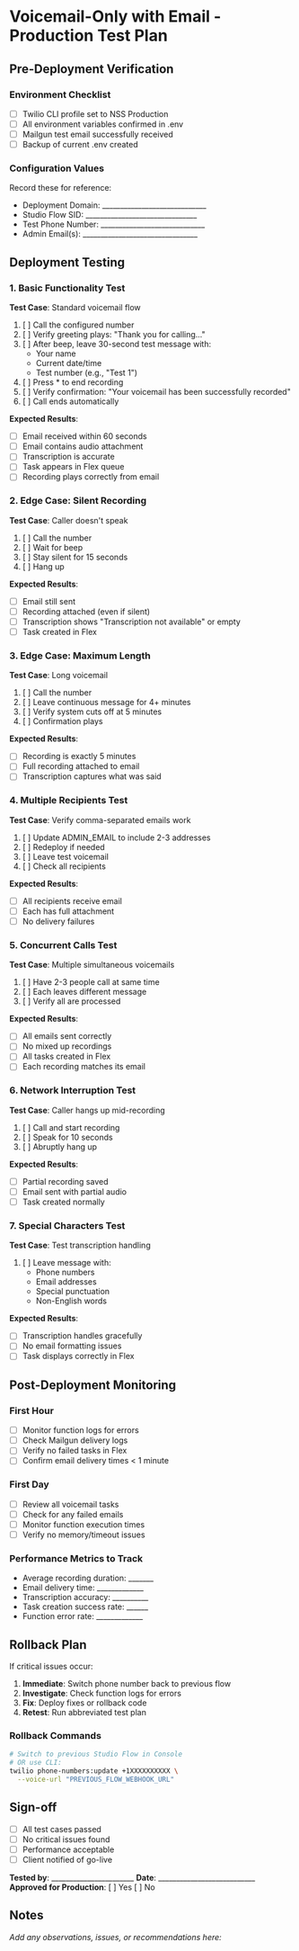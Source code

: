 # Voicemail-Only with Email - Production Test Plan

## Pre-Deployment Verification

### Environment Checklist
- [ ] Twilio CLI profile set to NSS Production
- [ ] All environment variables confirmed in .env
- [ ] Mailgun test email successfully received
- [ ] Backup of current .env created

### Configuration Values
Record these for reference:
- Deployment Domain: _____________________________
- Studio Flow SID: _______________________________
- Test Phone Number: _____________________________
- Admin Email(s): ________________________________

## Deployment Testing

### 1. Basic Functionality Test
**Test Case**: Standard voicemail flow
1. [ ] Call the configured number
2. [ ] Verify greeting plays: "Thank you for calling..."
3. [ ] After beep, leave 30-second test message with:
   - Your name
   - Current date/time
   - Test number (e.g., "Test 1")
4. [ ] Press * to end recording
5. [ ] Verify confirmation: "Your voicemail has been successfully recorded"
6. [ ] Call ends automatically

**Expected Results**:
- [ ] Email received within 60 seconds
- [ ] Email contains audio attachment
- [ ] Transcription is accurate
- [ ] Task appears in Flex queue
- [ ] Recording plays correctly from email

### 2. Edge Case: Silent Recording
**Test Case**: Caller doesn't speak
1. [ ] Call the number
2. [ ] Wait for beep
3. [ ] Stay silent for 15 seconds
4. [ ] Hang up

**Expected Results**:
- [ ] Email still sent
- [ ] Recording attached (even if silent)
- [ ] Transcription shows "Transcription not available" or empty
- [ ] Task created in Flex

### 3. Edge Case: Maximum Length
**Test Case**: Long voicemail
1. [ ] Call the number
2. [ ] Leave continuous message for 4+ minutes
3. [ ] Verify system cuts off at 5 minutes
4. [ ] Confirmation plays

**Expected Results**:
- [ ] Recording is exactly 5 minutes
- [ ] Full recording attached to email
- [ ] Transcription captures what was said

### 4. Multiple Recipients Test
**Test Case**: Verify comma-separated emails work
1. [ ] Update ADMIN_EMAIL to include 2-3 addresses
2. [ ] Redeploy if needed
3. [ ] Leave test voicemail
4. [ ] Check all recipients

**Expected Results**:
- [ ] All recipients receive email
- [ ] Each has full attachment
- [ ] No delivery failures

### 5. Concurrent Calls Test
**Test Case**: Multiple simultaneous voicemails
1. [ ] Have 2-3 people call at same time
2. [ ] Each leaves different message
3. [ ] Verify all are processed

**Expected Results**:
- [ ] All emails sent correctly
- [ ] No mixed up recordings
- [ ] All tasks created in Flex
- [ ] Each recording matches its email

### 6. Network Interruption Test
**Test Case**: Caller hangs up mid-recording
1. [ ] Call and start recording
2. [ ] Speak for 10 seconds
3. [ ] Abruptly hang up

**Expected Results**:
- [ ] Partial recording saved
- [ ] Email sent with partial audio
- [ ] Task created normally

### 7. Special Characters Test
**Test Case**: Test transcription handling
1. [ ] Leave message with:
   - Phone numbers
   - Email addresses
   - Special punctuation
   - Non-English words

**Expected Results**:
- [ ] Transcription handles gracefully
- [ ] No email formatting issues
- [ ] Task displays correctly in Flex

## Post-Deployment Monitoring

### First Hour
- [ ] Monitor function logs for errors
- [ ] Check Mailgun delivery logs
- [ ] Verify no failed tasks in Flex
- [ ] Confirm email delivery times < 1 minute

### First Day
- [ ] Review all voicemail tasks
- [ ] Check for any failed emails
- [ ] Monitor function execution times
- [ ] Verify no memory/timeout issues

### Performance Metrics to Track
- Average recording duration: _______
- Email delivery time: _____________
- Transcription accuracy: __________
- Task creation success rate: ______
- Function error rate: _____________

## Rollback Plan

If critical issues occur:

1. **Immediate**: Switch phone number back to previous flow
2. **Investigate**: Check function logs for errors
3. **Fix**: Deploy fixes or rollback code
4. **Retest**: Run abbreviated test plan

### Rollback Commands
```bash
# Switch to previous Studio Flow in Console
# OR use CLI:
twilio phone-numbers:update +1XXXXXXXXXX \
  --voice-url "PREVIOUS_FLOW_WEBHOOK_URL"
```

## Sign-off

- [ ] All test cases passed
- [ ] No critical issues found
- [ ] Performance acceptable
- [ ] Client notified of go-live

**Tested by**: _______________________
**Date**: ___________________________
**Approved for Production**: [ ] Yes [ ] No

## Notes

_Add any observations, issues, or recommendations here:_